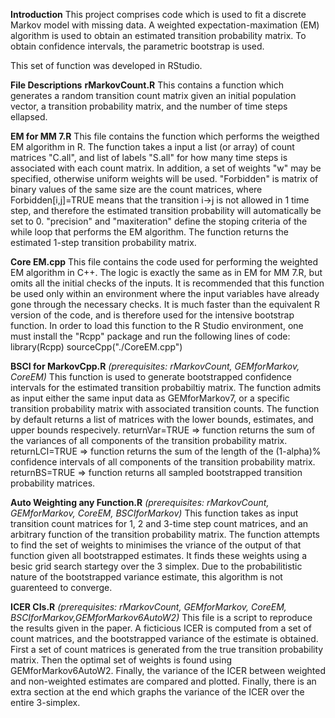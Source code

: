 **Introduction**
This project comprises code which is used to fit a discrete Markov model with missing data. 
A weighted expectation-maximation (EM) algorithm is used to obtain an estimated transition probability matrix.
To obtain confidence intervals, the parametric bootstrap is used.

This set of function was developed in RStudio.

**File Descriptions**
**rMarkovCount.R**
This contains a function which generates a random transition count matrix given an initial population vector, a transition probability matrix, and the number of time steps ellapsed.

**EM for MM 7.R**
This file contains the function which performs the weigthed EM algorithm in R. The function takes a input a list (or array) of count matrices "C.all", and list of labels "S.all" for how many time steps is associated with each count matrix. 
In addition, a set of weights "w" may be specified, otherwise uniform weights will be used.
"Forbidden" is matrix of binary values of the same size are the count matrices, where Forbidden[i,j]=TRUE means that the transition i->j is not allowed in 1 time step, and therefore the estimated transition probability will automatically be set to 0.
"precision" and "maxiteration" define the stoping criteria of the while loop that performs the EM algorithm.
The function returns the estimated 1-step transition probability matrix. 

**Core EM.cpp**
This file contains the code used for performing the weighted EM algorithm in C++. The logic is exactly the same as in EM for MM 7.R, but omits all the initial checks of the inputs. It is recommended that this function be used only within an environment where the input variables have already gone through the necessary checks. It is much faster than the equivalent R version of the code, and is therefore used for the intensive bootstrap function. In order to load this function to the R Studio environment, one must install the "Rcpp" package and run the following lines of code:
library(Rcpp)
sourceCpp("./CoreEM.cpp")

**BSCI for MarkovCpp.R** _(prerequisites: rMarkovCount, GEMforMarkov, CoreEM)_
This function is used to generate bootstrapped confidence intervals for the estimated transition probabiltiy matrix. 
The function admits as input either the same input data as GEMforMarkov7, or a specific transition probability matrix with associated transition counts. 
The function by default returns a list of matrices with the lower bounds, estimates, and upper bounds respecively. 
returnVar=TRUE => function returns the sum of the variances of all components of the transition probability matrix. 
returnLCI=TRUE => function returns the sum of the length of the (1-alpha)% confidence intervals of all components of the transition probability matrix. 
returnBS=TRUE => function returns all sampled bootstrapped transition probability matrices. 

**Auto Weighting any Function.R** _(prerequisites: rMarkovCount, GEMforMarkov, CoreEM, BSCIforMarkov)_
This function takes as input transition count matrices for 1, 2 and 3-time step count matrices, and an arbitrary function of the transition probability matrix. The function attempts to find the set of weights to minimises the vriance of the output of that function given all bootstrapped estimates. It finds these weights using a besic grid search startegy over the 3 simplex. Due to the probabilitistic nature of the bootstrapped variance estimate, this algorithm is not guarenteed to converge. 

**ICER CIs.R** _(prerequisites: rMarkovCount, GEMforMarkov, CoreEM, BSCIforMarkov,GEMforMarkov6AutoW2)_
This file is a script to reproduce the results given in the paper. A ficticious ICER is computed from a set of count matrices, and the bootstrapped variance of the estimate is obtained. First a set of count matrices is generated from the true transition probability matrix. Then the optimal set of weights is found using GEMforMarkov6AutoW2. Finally, the variance of the ICER between weighted and non-weighted estimates are compared and plotted. Finally, there is an extra section at the end which graphs the variance of the ICER over the entire 3-simplex. 
